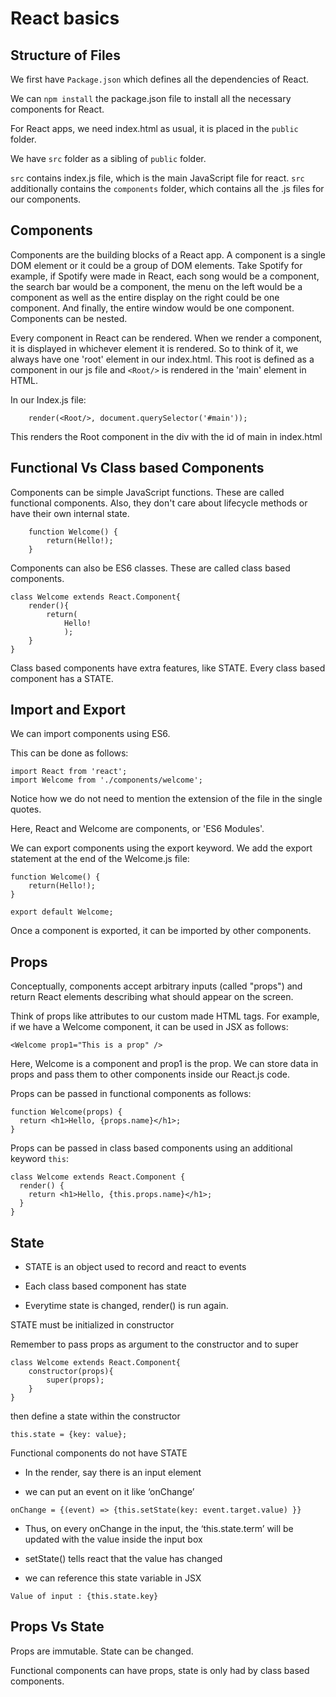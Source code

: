 # React basics

## Structure of Files

We first have `Package.json` which defines all the dependencies of React.

We can `npm install` the package.json file to install all the necessary components for React.

For React apps, we need index.html as usual, it is placed in the `public` folder.

We have `src` folder as a sibling of `public` folder.

`src` contains index.js file, which is the main JavaScript file for react.
`src` additionally contains the `components` folder, which contains all the .js files for our components.

## Components

Components are the building blocks of a React app.
A component is a single DOM element or it could be a group of DOM elements.
Take Spotify for example, if Spotify were made in React, each song would be a component, the search bar would be a component, the menu on the left would be a component as well as the entire display on the right could be one component. And finally, the entire window would be one component. Components can be nested.

Every component in React can be rendered.
When we render a component, it is displayed in whichever element it is rendered.
So to think of it, we always have one 'root' element in our index.html. 
This root is defined as a component in our js file and `<Root/>` is rendered in the 'main' element in HTML.

In our Index.js file:
```
	render(<Root/>, document.querySelector('#main'));
```
This renders the Root component in the div with the id of main in index.html

## Functional Vs Class based Components

Components can be simple JavaScript functions. These are called functional components. Also, they don't care about lifecycle methods or have their own internal state.

```
	function Welcome() {
		return(Hello!);
	}
```

Components can also be ES6 classes. These are called class based components.

```
class Welcome extends React.Component{
	render(){
		return(
			Hello!
			);
	}
}
```

Class based components have extra features, like STATE. Every class based component has a STATE.

## Import and Export

We can import components using ES6.

This can be done as follows:

```
import React from 'react';
import Welcome from './components/welcome';
```

Notice how we do not need to mention the extension of the file in the single quotes.

Here, React and Welcome are components, or 'ES6 Modules'.

We can export components using the export keyword. We add the export statement at the end of the Welcome.js file:

```
function Welcome() {
	return(Hello!);
}

export default Welcome;
```

Once a component is exported, it can be imported by other components.

## Props

Conceptually, components accept arbitrary inputs (called "props") and return React elements describing what should appear on the screen.

Think of props like attributes to our custom made HTML tags. For example, if we have a Welcome component, it can be used in JSX as follows:

```
<Welcome prop1="This is a prop" />
```

Here, Welcome is a component and prop1 is the prop. We can store data in props and pass them to other components inside our React.js code.

Props can be passed in functional components as follows:

```
function Welcome(props) {
  return <h1>Hello, {props.name}</h1>;
}
```	

Props can be passed in class based components using an additional keyword `this`:

```
class Welcome extends React.Component {
  render() {
    return <h1>Hello, {this.props.name}</h1>;
  }
}
```

## State

* STATE is an object used to record and react to events

* Each class based component has state

* Everytime state is changed, render() is run again.

STATE must be initialized in constructor

Remember to pass props as argument to the constructor and to super
```
class Welcome extends React.Component{
	constructor(props){
		super(props);
	}
}
```

then define a state within the constructor

```
this.state = {key: value};
```

Functional components do not have STATE

* In the render, say there is an input element

* we can put an event on it like ‘onChange’

```
onChange = {(event) => {this.setState(key: event.target.value) }}
```

* Thus, on every onChange in the input, the ‘this.state.term’ will be updated with the value inside the input box

* setState() tells react that the value has changed

* we can reference this state variable in JSX
```
Value of input : {this.state.key}
```

## Props Vs State

Props are immutable. State can be changed.

Functional components can have props, state is only had by class based components.

